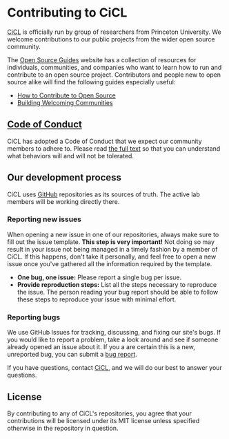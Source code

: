 # Contributing to CiCL

[CiCL](https://www.comanlab.com/) is officially run by group of researchers from Princeton University. We welcome contributions to our public projects from the wider open source community.

The [Open Source Guides](https://opensource.guide/) website has a collection of resources for individuals, communities, and companies who want to learn how to run and contribute to an open source project. Contributors and people new to open source alike will find the following guides especially useful:

- [How to Contribute to Open Source](https://opensource.guide/how-to-contribute/)
- [Building Welcoming Communities](https://opensource.guide/building-community/)

## [Code of Conduct](https://github.com/comanlab/.github/blob/main/CODE_OF_CONDUCT.md)

CiCL has adopted a Code of Conduct that we expect our community members to adhere to. Please read [the full text](https://github.com/comanlab/.github/blob/main/CODE_OF_CONDUCT.md) so that you can understand what behaviors will and will not be tolerated.

## Our development process

CiCL uses [GitHub](https://github.com/comanlab) repositories as its sources of truth. The active lab members will be working directly there.

### Reporting new issues

When opening a new issue in one of our repositories, always make sure to fill out the issue template. **This step is very important!** Not doing so may result in your issue not being managed in a timely fashion by a member of CiCL. If this happens, don't take it personally, and feel free to open a new issue once you've gathered all the information required by the template.

- **One bug, one issue:** Please report a single bug per issue.
- **Provide reproduction steps:** List all the steps necessary to reproduce the issue. The person reading your bug report should be able to follow these steps to reproduce your issue with minimal effort.

### Reporting bugs

We use GitHub Issues for tracking, discussing, and fixing our site's bugs. If you would like to report a problem, take a look around and see if someone already opened an issue about it. If you a are certain this is a new, unreported bug, you can submit a [bug report](#reporting-new-issues).

If you have questions, contact [CiCL](comanlab+github@gmail.com), and we will do our best to answer your questions.

## License

By contributing to any of CiCL's repositories, you agree that your contributions will be licensed under its MIT license unless specified otherwise in the repository in question.

